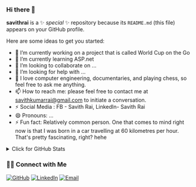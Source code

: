 ### Hi there 👋


**savithrai** is a ✨ _special_ ✨ repository because its `README.md` (this file) appears on your GitHub profile.

Here are some ideas to get you started:

- 🔭 I’m currently working on a project that is called World Cup on the Go
- 🌱 I’m currently learning ASP.net
- 👯 I’m looking to collaborate on ...
- 🤔 I’m looking for help with ...
- 💬 I love computer engineering, documentaries, and playing chess, so feel free to ask me anything.
- 📫 How to reach me: please feel free to contact me at savithkumarrai@gmail.com to initiate a conversation. 
- ⚡ Social Media : FB - Savith Rai, LinkedIn- Savith Rai
- 😄 Pronouns: ...
- ⚡ Fun fact: Relatively common person. One that comes to mind right now is that I was born in a car travelling at 60 kilometres per hour. That's pretty fascinating, right? hehe



<details>
<summary>Click for GitHub Stats</summary>
<p align="left">
    <img alt = "GitHub Stats" src="https://github-readme-stats.vercel.app/api?username=beingsavithrai&show_icons=true&hide=issues&icon_color=000000&hide_border=true&title_color=5391FE&text_color=555">
    <br>
    <img alt = "Top Language" src="https://github-readme-stats.vercel.app/api/top-langs/?username=beingsavithrai&hide=html,&hide_border=true&title_color=5391FE&text_color=555"
</p>
  
  ![Follower Badge](https://img.shields.io/github/followers/beingsavithrai)
  ![](https://visitor-badge.glitch.me/badge?page_id=beingsavithrai)
</details>



### 🙌🏻 Connect with Me
<p align="left">
    <a href="https://github.com/beingsavithrai" target="_blank"><img alt="GitHub" src="https://img.shields.io/badge/-@beingsavithrai-181717?style=flat-square&logo=GitHub&logoColor=white"></a>
    <a href="https://my.linkedin.com/in/savith-rai-7b20aa105?trk=pub-pbmap" target="_blank"><img alt="LinkedIn" src="https://img.shields.io/badge/-savith-rai-blue?style=flat-square&logo=Linkedin&logoColor=white&link=https://my.linkedin.com/in/savith-rai-7b20aa105?trk=pub-pbmap"></a>
    <a href="mailto:savithkumarrai@gmail.com" target="_blank"><img alt="Email" src="https://img.shields.io/badge/-savithkumarrai@gmail.com-c14438?style=flat-square&logo=Gmail&logoColor=white&link=mailto:savithkumarrai@gmail.com"></a>    
</p>
